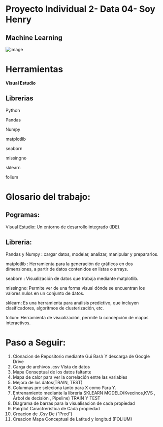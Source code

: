 # Proyecto Individual 2- Data 04- Soy Henry   
## Machine Learning
![image](https://user-images.githubusercontent.com/108296379/182138583-9011699a-f009-4454-885e-80dca182b6c8.png)

# Herramientas

**Visual Estudio**

## Librerias

Python

Pandas 

Numpy

matplotlib

seaborn 

missingno

sklearn

folium

# Glosario del trabajo:

## Pogramas:

Visual Estudio: Un entorno de desarrollo integrado (IDE).

## Libreria:

Pandas y Numpy : cargar datos, modelar, analizar, manipular y prepararlos.

matplotlib : Herramienta para la generación de gráficos en dos dimensiones, a partir de datos contenidos en listas o arrays.

seaborn  : Visualización de datos que trabaja mediante matplotlib.

missingno: Permite ver de una forma visual dónde se encuentran los valores nulos en un conjunto de datos.

sklearn: Es una herramienta para análisis predictivo, que incluyen clasificadores, algoritmos de clusterización, etc. 

folium: Herramienta de visualización, permite la concepción de mapas interactivos.

# Paso a Seguir:
1. Clonacion de Repositorio mediante Gui Bash Y descarga de Google Drive
2. Carga de archivos .csv Vista de datos 
3. Mapa Conseptual de los datos faltante
4. Mapa de calor para ver la correlación entre las variables
5. Mejora de los datos(TRAIN, TEST)
6. Columnas pre seleciona tanto para X como Para Y.
7. Entrenamiento mediante la libreria SKLEARN MODELO(Kvecinos,KVS , Árbol de decisión , Pipeline) TRAIN Y TEST
8. Diagrama de barras para la visualisacion de cada propiedad  
9. Pairplot Caractreristica de Cada propiedad
10. Creacion de .Csv De ("Pred")
11. Creacion Mapa Conceptual de Latitud y longitud (FOLIUM)



